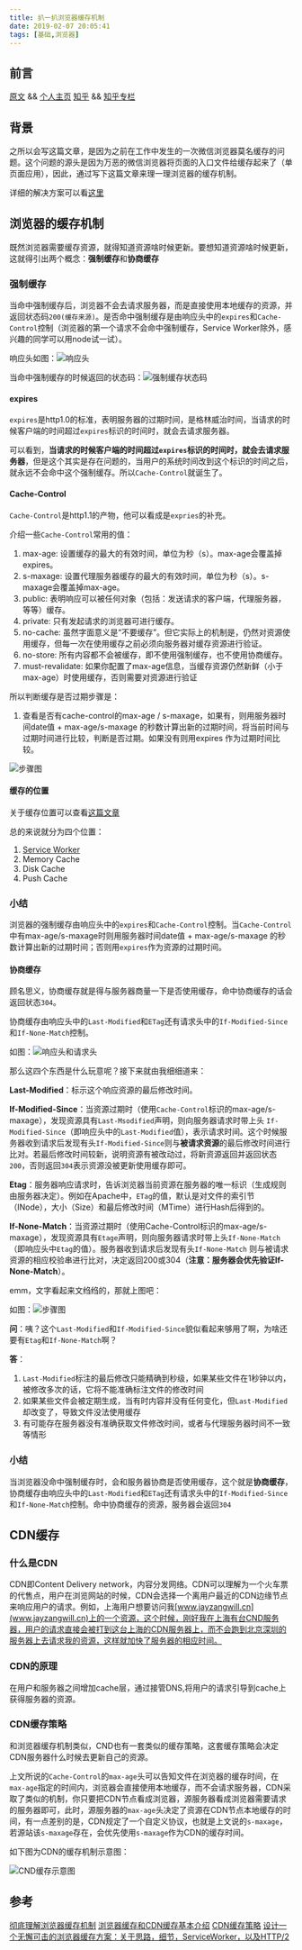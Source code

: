 ```yaml
---
title: 扒一扒浏览器缓存机制
date: 2019-02-07 20:05:41
tags: [基础,浏览器]
---
```


## 前言

[原文](https://jayzangwill.github.io/blog/2018/11/24/line-height-and-vertical-align/) && [个人主页](https://www.jayzangwill.cn)
[知乎](https://zhuanlan.zhihu.com/p/51189193) && [知乎专栏](https://zhuanlan.zhihu.com/jayzangwill)

## 背景

之所以会写这篇文章，是因为之前在工作中发生的一次微信浏览器莫名缓存的问题。这个问题的源头是因为万恶的微信浏览器将页面的入口文件给缓存起来了（单页面应用），因此，通过写下这篇文章来理一理浏览器的缓存机制。

详细的解决方案可以看[这里](https://www.jianshu.com/p/cce9511c0914)

<!-- more -->

## 浏览器的缓存机制

既然浏览器需要缓存资源，就得知道资源啥时候更新。要想知道资源啥时候更新，这就得引出两个概念：**强制缓存**和**协商缓存**

### 强制缓存

当命中强制缓存后，浏览器不会去请求服务器，而是直接使用本地缓存的资源，并返回状态码`200(缓存来源)`。是否命中强制缓存是由响应头中的`expires`和`Cache-Control`控制（浏览器的第一个请求不会命中强制缓存，Service Worker除外，感兴趣的同学可以用node试一试）。

响应头如图：![响应头](/blog/img/cache/header_1.png)

当命中强制缓存的时候返回的状态码：![强制缓存状态码](/blog/img/cache/code_200.png)

#### expires

`expires`是http1.0的标准，表明服务器的过期时间，是格林威治时间，当请求的时候客户端的时间超过`expires`标识的时间时，就会去请求服务器。

可以看到，**当请求的时候客户端的时间超过`expires`标识的时间时，就会去请求服务器**，但是这个其实是存在问题的，当用户的系统时间改到这个标识的时间之后，就永远不会命中这个强制缓存。所以`Cache-Control`就诞生了。

#### Cache-Control

`Cache-Control`是http1.1的产物，他可以看成是`expries`的补充。

介绍一些`Cache-Control`常用的值：

1. max-age: 设置缓存的最大的有效时间，单位为秒（s）。max-age会覆盖掉expires。
2. s-maxage: 设置代理服务器缓存的最大的有效时间，单位为秒（s）。s-maxage会覆盖掉max-age。
3. public: 表明响应可以被任何对象（包括：发送请求的客户端，代理服务器，等等）缓存。
4. private: 只有发起请求的浏览器可进行缓存。
5. no-cache: 虽然字面意义是“不要缓存”。但它实际上的机制是，仍然对资源使用缓存，但每一次在使用缓存之前必须向服务器对缓存资源进行验证。
6. no-store: 所有内容都不会被缓存，即不使用强制缓存，也不使用协商缓存。
7. must-revalidate: 如果你配置了max-age信息，当缓存资源仍然新鲜（小于max-age）时使用缓存，否则需要对资源进行验证

所以判断缓存是否过期步骤是：

1. 查看是否有cache-control的max-age / s-maxage，如果有，则用服务器时间date值 + max-age/s-maxage 的秒数计算出新的过期时间，将当前时间与过期时间进行比较，判断是否过期。如果没有则用expires 作为过期时间比较。

![步骤图](/blog/img/cache/step.png)

#### 缓存的位置

关于缓存位置可以查看[这篇文章](https://www.jianshu.com/p/54cc04190252)

总的来说就分为四个位置：

1. [Service Worker](https://developer.mozilla.org/zh-CN/docs/Web/API/Service_Worker_API/Using_Service_Workers)
2. Memory Cache
3. Disk Cache
4. Push Cache

### 小结

浏览器的强制缓存由响应头中的`expires`和`Cache-Control`控制。当`Cache-Control`中有max-age/s-maxage时则用服务器时间date值 + max-age/s-maxage 的秒数计算出新的过期时间；否则用`expires`作为资源的过期时间。

#### 协商缓存

顾名思义，协商缓存就是得与服务器商量一下是否使用缓存，命中协商缓存的话会返回状态`304`。

协商缓存由响应头中的`Last-Modified`和`ETag`还有请求头中的`If-Modified-Since`和`If-None-Match`控制。

如图：![响应头和请求头](/blog/img/cache/header_2.png)

那么这四个东西是什么玩意呢？接下来就由我细细道来：

**Last-Modified**：标示这个响应资源的最后修改时间。

**If-Modified-Since**：当资源过期时（使用`Cache-Control`标识的max-age/s-maxage），发现资源具有`Last-Msodified`声明，则向服务器请求时带上头 `If-Modified-Since`（即响应头中的`Last-Modified`值），表示请求时间。这个时候服务器收到请求后发现有头`If-Modified-Since`则与**被请求资源**的最后修改时间进行比对。若最后修改时间较新，说明资源有被改动过，将新资源返回并返回状态`200`，否则返回`304`表示资源没被更新使用缓存即可。

**Etag**：服务器响应请求时，告诉浏览器当前资源在服务器的唯一标识（生成规则由服务器决定）。例如在Apache中，`ETag`的值，默认是对文件的索引节（INode），大小（Size）和最后修改时间（MTime）进行Hash后得到的。

**If-None-Match**：当资源过期时（使用Cache-Control标识的max-age/s-maxage），发现资源具有`Etage`声明，则向服务器请求时带上头`If-None-Match`（即响应头中`Etag`的值）。服务器收到请求后发现有头`If-None-Match` 则与被请求资源的相应校验串进行比对，决定返回200或304（**注意：服务器会优先验证If-None-Match**）。

emm，文字看起来文绉绉的，那就上图吧：

如图：![步骤图](/blog/img/cache/step_2.png)

**问**：咦？这个`Last-Modified`和`If-Modified-Since`貌似看起来够用了啊，为啥还要有`Etag`和`If-None-Match`啊？

**答**：

1. `Last-Modified`标注的最后修改只能精确到秒级，如果某些文件在1秒钟以内，被修改多次的话，它将不能准确标注文件的修改时间
2. 如果某些文件会被定期生成，当有时内容并没有任何变化，但`Last-Modified`却改变了，导致文件没法使用缓存
3. 有可能存在服务器没有准确获取文件修改时间，或者与代理服务器时间不一致等情形

### 小结

当浏览器没命中强制缓存时，会和服务器协商是否使用缓存，这个就是**协商缓存**，协商缓存由响应头中的`Last-Modified`和`ETag`还有请求头中的`If-Modified-Since`和`If-None-Match`控制。命中协商缓存的资源，服务器会返回`304`

## CDN缓存

### 什么是CDN

CDN即Content Delivery network，内容分发网络。CDN可以理解为一个火车票的代售点，用户在浏览网站的时候，CDN会选择一个离用户最近的CDN边缘节点来响应用户的请求。例如，上海用户想要访问我[www.jayzangwill.cn](www.jayzangwill.cn)上的一个资源，这个时候，刚好我在上海有台CND服务器，用户的请求直接会被打到这台上海的CDN服务器上，而不会跑到北京深圳的服务器上去请求我的资源，这样就加快了服务器的相应时间。

### CDN的原理

在用户和服务器之间增加cache层，通过接管DNS,将用户的请求引导到cache上获得服务器的资源。

### CDN缓存策略

和浏览器缓存机制类似，CND也有一套类似的缓存策略，这套缓存策略会决定CDN服务器什么时候去更新自己的资源。

上文所说的`Cache-Control`的`max-age`头可以告知文件在浏览器的缓存时间，在`max-age`指定的时间内，浏览器会直接使用本地缓存，而不会请求服务器，CDN采取了类似的机制，你只要把CDN节点看成浏览器，源服务器看成浏览器需要请求的服务器即可，此时，源服务器的`max-age`头决定了资源在CDN节点本地缓存的时间，有一点差别的是，CDN规定了一个自定义协议，也就是上文说的`s-maxage`，若源站该`s-maxage`存在，会优先使用`s-maxage`作为CDN的缓存时间。

如下图为CDN的缓存机制示意图：

![CND缓存示意图](/blog/img/cache/cdn_step.png)

## 参考

[彻底理解浏览器缓存机制](https://www.cnblogs.com/shixiaomiao1122/p/7591556.html)
[浏览器缓存和CDN缓存基本介绍](https://blog.csdn.net/longaiyunlay/article/details/78390226)
[CDN缓存策略](https://www.cnblogs.com/quincyWang/p/6911664.html)
[设计一个无懈可击的浏览器缓存方案：关于思路，细节，ServiceWorker，以及HTTP/2](https://zhuanlan.zhihu.com/p/28113197)